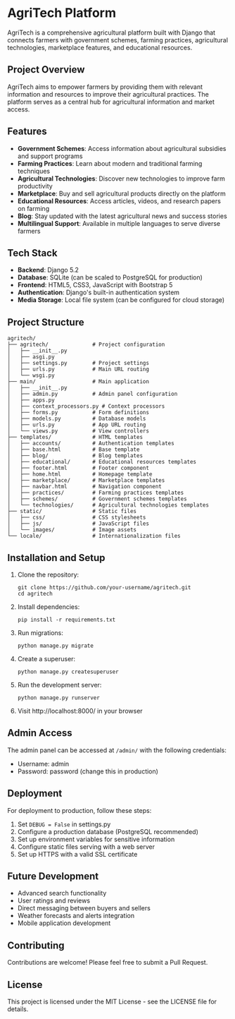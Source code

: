 # AgriTech Platform

AgriTech is a comprehensive agricultural platform built with Django that connects farmers with government schemes, farming practices, agricultural technologies, marketplace features, and educational resources.

## Project Overview

AgriTech aims to empower farmers by providing them with relevant information and resources to improve their agricultural practices. The platform serves as a central hub for agricultural information and market access.

## Features

- **Government Schemes**: Access information about agricultural subsidies and support programs
- **Farming Practices**: Learn about modern and traditional farming techniques
- **Agricultural Technologies**: Discover new technologies to improve farm productivity
- **Marketplace**: Buy and sell agricultural products directly on the platform
- **Educational Resources**: Access articles, videos, and research papers on farming
- **Blog**: Stay updated with the latest agricultural news and success stories
- **Multilingual Support**: Available in multiple languages to serve diverse farmers

## Tech Stack

- **Backend**: Django 5.2
- **Database**: SQLite (can be scaled to PostgreSQL for production)
- **Frontend**: HTML5, CSS3, JavaScript with Bootstrap 5
- **Authentication**: Django's built-in authentication system
- **Media Storage**: Local file system (can be configured for cloud storage)

## Project Structure

```
agritech/
├── agritech/              # Project configuration
│   ├── __init__.py
│   ├── asgi.py
│   ├── settings.py        # Project settings
│   ├── urls.py            # Main URL routing
│   └── wsgi.py
├── main/                  # Main application
│   ├── __init__.py
│   ├── admin.py           # Admin panel configuration
│   ├── apps.py
│   ├── context_processors.py # Context processors
│   ├── forms.py           # Form definitions
│   ├── models.py          # Database models
│   ├── urls.py            # App URL routing
│   └── views.py           # View controllers
├── templates/             # HTML templates
│   ├── accounts/          # Authentication templates
│   ├── base.html          # Base template
│   ├── blog/              # Blog templates
│   ├── educational/       # Educational resources templates
│   ├── footer.html        # Footer component
│   ├── home.html          # Homepage template
│   ├── marketplace/       # Marketplace templates
│   ├── navbar.html        # Navigation component
│   ├── practices/         # Farming practices templates
│   ├── schemes/           # Government schemes templates
│   └── technologies/      # Agricultural technologies templates
├── static/                # Static files
│   ├── css/               # CSS stylesheets
│   ├── js/                # JavaScript files
│   └── images/            # Image assets
└── locale/                # Internationalization files
```

## Installation and Setup

1. Clone the repository:
   ```
   git clone https://github.com/your-username/agritech.git
   cd agritech
   ```

2. Install dependencies:
   ```
   pip install -r requirements.txt
   ```

3. Run migrations:
   ```
   python manage.py migrate
   ```

4. Create a superuser:
   ```
   python manage.py createsuperuser
   ```

5. Run the development server:
   ```
   python manage.py runserver
   ```

6. Visit http://localhost:8000/ in your browser

## Admin Access

The admin panel can be accessed at `/admin/` with the following credentials:
- Username: admin
- Password: password (change this in production)

## Deployment

For deployment to production, follow these steps:

1. Set `DEBUG = False` in settings.py
2. Configure a production database (PostgreSQL recommended)
3. Set up environment variables for sensitive information
4. Configure static files serving with a web server
5. Set up HTTPS with a valid SSL certificate

## Future Development

- Advanced search functionality
- User ratings and reviews
- Direct messaging between buyers and sellers
- Weather forecasts and alerts integration
- Mobile application development

## Contributing

Contributions are welcome! Please feel free to submit a Pull Request.

## License

This project is licensed under the MIT License - see the LICENSE file for details.